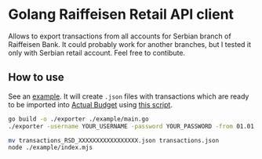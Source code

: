 # Golang Raiffeisen Retail API client

Allows to export transactions from all accounts for Serbian branch of Raiffeisen Bank.
It could probably work for another branches, but I tested it only with Serbian retail account.
Feel free to contibute.

## How to use

See an [example](/example/main.go). It will create `.json` files with transactions which are ready to be imported into
[Actual Budget](https://actualbudget.org) using [this script](/example/index.mjs).

```bash
go build -o ./exporter ./example/main.go
./exporter -username YOUR_USERNAME -password YOUR_PASSWORD -from 01.01.2024 # optionally use -to 
```

```bash
mv transactions_RSD_XXXXXXXXXXXXXXXXX.json transactions.json
node ./example/index.mjs
```
